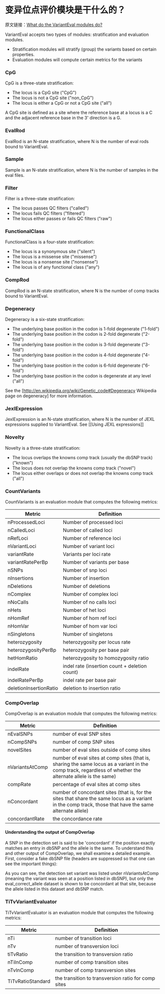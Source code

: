 # 变异位点评价模块是干什么的？

原文链接：[What do the VariantEval modules do? ](https://software.broadinstitute.org/gatk/documentation/article?id=2361)

VariantEval accepts two types of modules: stratification and evaluation modules.

- Stratification modules will stratify (group) the variants based on certain properties.
- Evaluation modules will compute certain metrics for the variants

### CpG

CpG is a three-state stratification:

- The locus is a CpG site ("CpG")
- The locus is not a CpG site ("non_CpG")
- The locus is either a CpG or not a CpG site ("all")

A CpG site is defined as a site where the reference base at a locus is a C and the adjacent reference base in the 3' direction is a G.

### EvalRod

EvalRod is an N-state stratification, where N is the number of eval rods bound to VariantEval.

### Sample

Sample is an N-state stratification, where N is the number of samples in the eval files.

### Filter

Filter is a three-state stratification:

- The locus passes QC filters ("called")
- The locus fails QC filters ("filtered")
- The locus either passes or fails QC filters ("raw")

### FunctionalClass

FunctionalClass is a four-state stratification:

- The locus is a synonymous site ("silent")
- The locus is a missense site ("missense")
- The locus is a nonsense site ("nonsense")
- The locus is of any functional class ("any")

### CompRod

CompRod is an N-state stratification, where N is the number of comp tracks bound to VariantEval.

### Degeneracy

Degeneracy is a six-state stratification:

- The underlying base position in the codon is 1-fold degenerate ("1-fold")
- The underlying base position in the codon is 2-fold degenerate ("2-fold")
- The underlying base position in the codon is 3-fold degenerate ("3-fold")
- The underlying base position in the codon is 4-fold degenerate ("4-fold")
- The underlying base position in the codon is 6-fold degenerate ("6-fold")
- The underlying base position in the codon is degenerate at any level ("all")

See the [<http://en.wikipedia.org/wiki/Genetic_code#Degeneracy> Wikipedia page on degeneracy] for more information.

### JexlExpression

JexlExpression is an N-state stratification, where N is the number of JEXL expressions supplied to VariantEval. See [[Using JEXL expressions]]

### Novelty

Novelty is a three-state stratification:

- The locus overlaps the knowns comp track (usually the dbSNP track) ("known")
- The locus does not overlap the knowns comp track ("novel")
- The locus either overlaps or does not overlap the knowns comp track ("all")

### CountVariants

CountVariants is an evaluation module that computes the following metrics:

| Metric                 | Definition                               |
| ---------------------- | ---------------------------------------- |
| nProcessedLoci         | Number of processed loci                 |
| nCalledLoci            | Number of called loci                    |
| nRefLoci               | Number of reference loci                 |
| nVariantLoci           | Number of variant loci                   |
| variantRate            | Variants per loci rate                   |
| variantRatePerBp       | Number of variants per base              |
| nSNPs                  | Number of snp loci                       |
| nInsertions            | Number of insertion                      |
| nDeletions             | Number of deletions                      |
| nComplex               | Number of complex loci                   |
| nNoCalls               | Number of no calls loci                  |
| nHets                  | Number of het loci                       |
| nHomRef                | Number of hom ref loci                   |
| nHomVar                | Number of hom var loci                   |
| nSingletons            | Number of singletons                     |
| heterozygosity         | heterozygosity per locus rate            |
| heterozygosityPerBp    | heterozygosity per base pair             |
| hetHomRatio            | heterozygosity to homozygosity ratio     |
| indelRate              | indel rate (insertion count + deletion count) |
| indelRatePerBp         | indel rate per base pair                 |
| deletionInsertionRatio | deletion to insertion ratio              |

### CompOverlap

CompOverlap is an evaluation module that computes the following metrics:

| Metric          | Definition                               |
| --------------- | ---------------------------------------- |
| nEvalSNPs       | number of eval SNP sites                 |
| nCompSNPs       | number of comp SNP sites                 |
| novelSites      | number of eval sites outside of comp sites |
| nVariantsAtComp | number of eval sites at comp sites (that is, sharing the same locus as a variant in the comp track, regardless of whether the alternate allele is the same) |
| compRate        | percentage of eval sites at comp sites   |
| nConcordant     | number of concordant sites (that is, for the sites that share the same locus as a variant in the comp track, those that have the same alternate allele) |
| concordantRate  | the concordance rate                     |

#### Understanding the output of CompOverlap

A SNP in the detection set is said to be 'concordant' if the position exactly matches an entry in dbSNP and the allele is the same. To understand this and other output of CompOverlap, we shall examine a detailed example. First, consider a fake dbSNP file (headers are suppressed so that one can see the important things):



As you can see, the detection set variant was listed under nVariantsAtComp (meaning the variant was seen at a position listed in dbSNP), but only the eval_correct_allele dataset is shown to be concordant at that site, because the allele listed in this dataset and dbSNP match.

### TiTvVariantEvaluator

TiTvVariantEvaluator is an evaluation module that computes the following metrics:

| Metric            | Definition                               |
| ----------------- | ---------------------------------------- |
| nTi               | number of transition loci                |
| nTv               | number of transversion loci              |
| tiTvRatio         | the transition to transversion ratio     |
| nTiInComp         | number of comp transition sites          |
| nTvInComp         | number of comp transversion sites        |
| TiTvRatioStandard | the transition to transversion ratio for comp sites |




